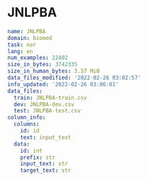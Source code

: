 # JNLPBA
 
<!-- MARKDOWN-AUTO-DOCS:START (CODE:src=../../../../ekorpkit/resources/datasets/t5/JNLPBA.yaml) -->
<!-- The below code snippet is automatically added from ../../../../ekorpkit/resources/datasets/t5/JNLPBA.yaml -->
```yaml
name: JNLPBA
domain: biomed
task: ner
lang: en
num_examples: 22402
size_in_bytes: 3742335
size_in_human_bytes: 3.57 MiB
data_files_modified: '2022-02-26 03:02:57'
info_updated: '2022-02-26 03:06:01'
data_files:
  train: JNLPBA-train.csv
  dev: JNLPBA-dev.csv
  test: JNLPBA-test.csv
column_info:
  columns:
    id: id
    text: input_text
  data:
    id: int
    prefix: str
    input_text: str
    target_text: str
```
<!-- MARKDOWN-AUTO-DOCS:END -->
